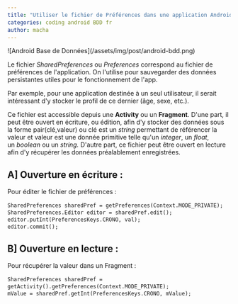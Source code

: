 ```yaml
---
title: "Utiliser le fichier de Préférences dans une application Android"
categories: coding android BDD fr
author: macha
---
```


<div class="text-center lead" markdown="1">
  ![Android Base de Données](/assets/img/post/android-bdd.png)
</div>


Le fichier _SharedPreferences_ ou _Preferences_ correspond au fichier de
préférences de l'application. On l'utilise pour sauvegarder des données
persistantes utiles pour le fonctionnement de l'app.

Par exemple, pour une application destinée à un seul utilisateur, il serait
intéressant d'y stocker le profil de ce dernier (âge, sexe, etc.).

Ce fichier est accessible depuis une **Activity** ou un **Fragment**. D'une part,
il peut être ouvert en écriture, ou édition, afin d'y stocker des données sous
la forme pair(clé,valeur) ou clé est un _string_ permettant de référencer la
valeur et valeur est une donnée primitive telle qu'un _integer_, un _float_,
un _boolean_ ou un _string._ D'autre part, ce fichier peut être ouvert en
lecture afin d'y récupérer les données préalablement enregistrées.

## A] Ouverture en écriture :

Pour éditer le fichier de préférences :

    SharedPreferences sharedPref = getPreferences(Context.MODE_PRIVATE);
    SharedPreferences.Editor editor = sharedPref.edit();
    editor.putInt(PreferencesKeys.CRONO, val);
    editor.commit();

## B] Ouverture en lecture :

Pour récupérer la valeur dans un Fragment :

    SharedPreferences sharedPref = getActivity().getPreferences(Context.MODE_PRIVATE);
    mValue = sharedPref.getInt(PreferencesKeys.CRONO, mValue);
